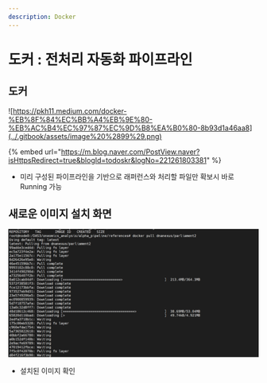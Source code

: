 ```yaml
---
description: Docker
---
```


# 도커 : 전처리 자동화 파이프라인

## 도커 

![https://pkh11.medium.com/docker-%EB%8F%84%EC%BB%A4%EB%9E%80-%EB%AC%B4%EC%97%87%EC%9D%B8%EA%B0%80-8b93d1a46aa8](../.gitbook/assets/image%20%2899%29.png)

{% embed url="https://m.blog.naver.com/PostView.naver?isHttpsRedirect=true&blogId=todoskr&logNo=221261803381" %}

* 미리 구성된 파이프라인을 기반으로 래퍼런스와 처리할 파일만 확보시 바로 Running 가능



## 새로운 이미지 설치 화면

![](../.gitbook/assets/image%20%28100%29.png)

* 설치된 이미지 확인









